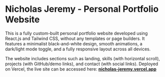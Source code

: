 # Nicholas Jeremy - Personal Portfolio Website

This is a fully custom-built personal portfolio website developed using React.js and Tailwind CSS, without any templates or page builders. It features a minimalist black-and-white design, smooth animations, a dark/light mode toggle, and a fully responsive layout across all devices.

The website includes sections such as landing, skills (with horizontal scroll), projects (with GitHub/demo links), and contact (with social links). Deployed on Vercel, the live site can be accessed here: **[nicholas-jeremy.vercel.app](https://nicholas-jeremy.vercel.app)**
